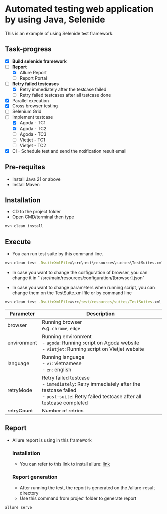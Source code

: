 # Automated testing web application by using Java, Selenide

This is an example of using Selenide test framework.

## Task-progress

- [x] **Build selenide framework**
- [ ] **Report**
    - [x] Allure Report
    - [ ] Report Portal
- [ ] **Retry failed testcases**
    - [x] Retry immediately after the testcase failed
    - [ ] Retry failed testcases after all testcase done
- [x] Parallel execution
- [x] Cross browser testing
- [ ] Selenium Grid
- [ ] Implement testcase
    - [x] Agoda - TC1
    - [x] Agoda - TC2
    - [ ] Agoda - TC3
    - [ ] Vietjet - TC1
    - [ ] Vietjet - TC2
- [x] CI - Schedule test and send the notification result email

## Pre-requites

- Install Java 21 or above
- Install Maven

## Installation

- CD to the project folder
- Open CMD/terminal then type

```cmd
mvn clean install
```

## Execute

- You can run test suite by this command line.

```cmd
mvn clean test -DsuiteXmlFile=\src\test\resources\suites\TestSuites.xml
```

- In case you want to change the configuration of browser, you can change it in "
  /src/main/resources/configuration/[browser].json"

- In case you want to change parameters when running script, you can change them on the TestSuite.xml file or by command
  line

```cmd
mvn clean test -DsuiteXmlFile=src/test/resources/suites/TestSuites.xml -Dbrowser=chrome -Dlanguage=en -Denvironment=agoda
```

| Parameter       | Description                                                                                                                                                   | 
|-----------------|---------------------------------------------------------------------------------------------------------------------------------------------------------------|
| browser         | Running browser <br/>e.g. `chrome`, `edge`                                                                                                                    |
| environment     | Running environment<br/>- `agoda`: Running script on Agoda website<br/>- `vietjet`: Running script on Vietjet website                                         |
| language        | Running language<br/>- `vi`: vietnamese<br/>- `en`: english                                                                                                   |
| retryMode       | Retry failed testcase<br/>- `immediately`: Retry immediately after the testcase failed<br/>- `post-suite`: Retry failed testcase after all testcase completed |
| retryCount      | Number of retries                                                                                                                                             |

## Report

- Allure report is using in this framework

  ### Installation
    - You can refer to this link to install allure: [link](https://docs.qameta.io/allure/#_installing_a_commandline)
  ### Report generation
    - After running the test, the report is generated on the /allure-result directory
    - Use this command from project folder to generate report

```cmd
allure serve
```

